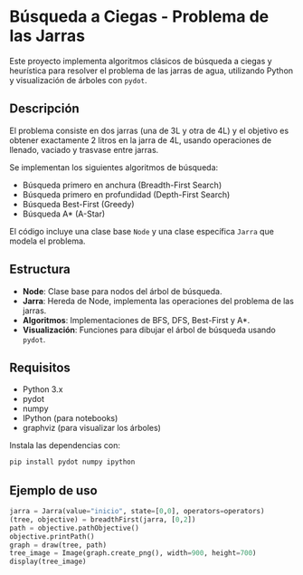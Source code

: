 # Búsqueda a Ciegas - Problema de las Jarras

Este proyecto implementa algoritmos clásicos de búsqueda a ciegas y heurística para resolver el problema de las jarras de agua, utilizando Python y visualización de árboles con `pydot`.

## Descripción

El problema consiste en dos jarras (una de 3L y otra de 4L) y el objetivo es obtener exactamente 2 litros en la jarra de 4L, usando operaciones de llenado, vaciado y trasvase entre jarras.

Se implementan los siguientes algoritmos de búsqueda:
- Búsqueda primero en anchura (Breadth-First Search)
- Búsqueda primero en profundidad (Depth-First Search)
- Búsqueda Best-First (Greedy)
- Búsqueda A* (A-Star)

El código incluye una clase base `Node` y una clase específica `Jarra` que modela el problema.

## Estructura

- **Node**: Clase base para nodos del árbol de búsqueda.
- **Jarra**: Hereda de Node, implementa las operaciones del problema de las jarras.
- **Algoritmos**: Implementaciones de BFS, DFS, Best-First y A*.
- **Visualización**: Funciones para dibujar el árbol de búsqueda usando `pydot`.

## Requisitos

- Python 3.x
- pydot
- numpy
- IPython (para notebooks)
- graphviz (para visualizar los árboles)

Instala las dependencias con:

```sh
pip install pydot numpy ipython
```
## Ejemplo de uso 

```python
jarra = Jarra(value="inicio", state=[0,0], operators=operators)
(tree, objective) = breadthFirst(jarra, [0,2])
path = objective.pathObjective()
objective.printPath()
graph = draw(tree, path)
tree_image = Image(graph.create_png(), width=900, height=700)
display(tree_image)
